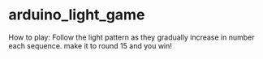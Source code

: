 # arduino_light_game
How to play: Follow the light pattern as they gradually increase in number each sequence. make it to round 15 and you win!
